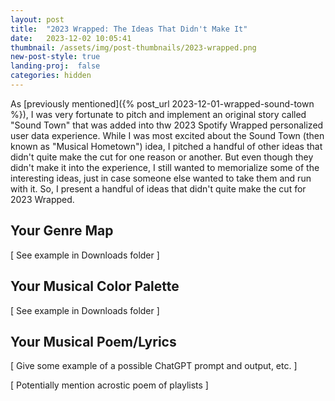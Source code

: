```yaml
---
layout: post
title:  "2023 Wrapped: The Ideas That Didn't Make It"
date:   2023-12-02 10:05:41
thumbnail: /assets/img/post-thumbnails/2023-wrapped.png
new-post-style: true
landing-proj:  false
categories: hidden
---
```


As [previously mentioned]({% post_url 2023-12-01-wrapped-sound-town %}), I was very fortunate to pitch and implement an original story called "Sound Town" that was added into thw 2023 Spotify Wrapped personalized user data experience. While I was most excited about the Sound Town (then known as "Musical Hometown") idea, I pitched a handful of other ideas that didn't quite make the cut for one reason or another. But even though they didn't make it into the experience, I still wanted to memorialize some of the interesting ideas, just in case someone else wanted to take them and run with it. So, I present a handful of ideas that didn't quite make the cut for 2023 Wrapped.

## Your Genre Map

[ See example in Downloads folder ]

## Your Musical Color Palette

[ See example in Downloads folder ]

## Your Musical Poem/Lyrics

[ Give some example of a possible ChatGPT prompt and output, etc. ]

[ Potentially mention acrostic poem of playlists ]

